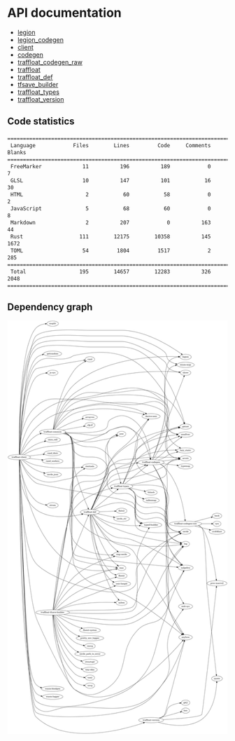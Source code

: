 # API documentation
- [legion](./legion)
- [legion_codegen](./legion_codegen)
- [client](./client)
- [codegen](./codegen)
- [traffloat_codegen_raw](./traffloat_codegen_raw)
- [traffloat](./traffloat)
- [traffloat_def](./traffloat_def)
- [tfsave_builder](./tfsave_builder)
- [traffloat_types](./traffloat_types)
- [traffloat_version](./traffloat_version)

## Code statistics
```
===============================================================================
 Language            Files        Lines         Code     Comments       Blanks
===============================================================================
 FreeMarker             11          196          189            0            7
 GLSL                   10          147          101           16           30
 HTML                    2           60           58            0            2
 JavaScript              5           68           60            0            8
 Markdown                2          207            0          163           44
 Rust                  111        12175        10358          145         1672
 TOML                   54         1804         1517            2          285
===============================================================================
 Total                 195        14657        12283          326         2048
===============================================================================
```

## Dependency graph
![](./depgraph.png)
